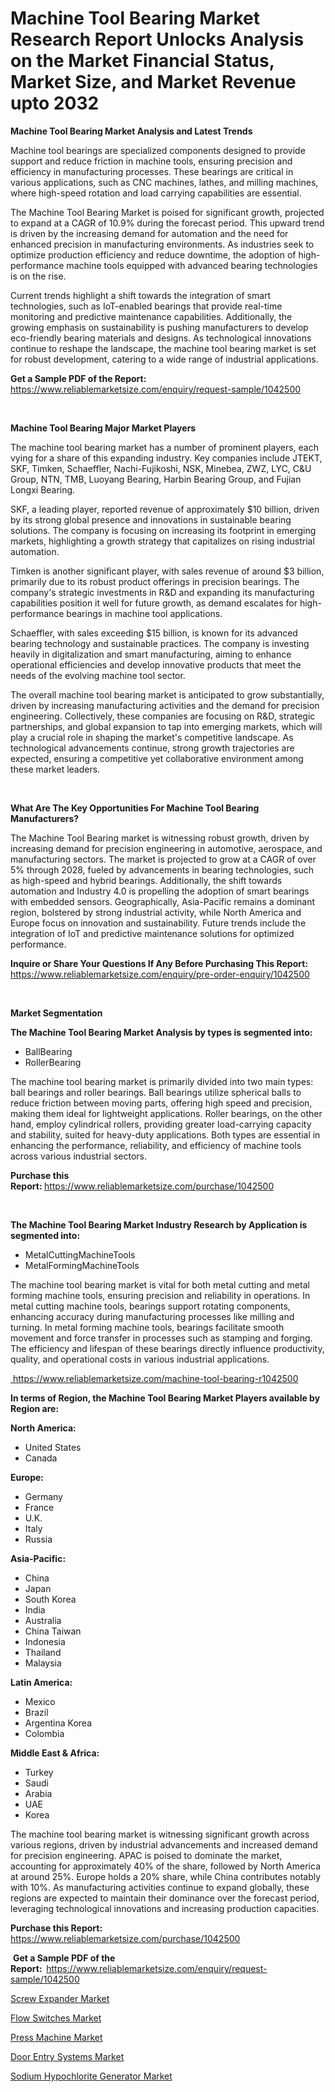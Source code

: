 <p><h1>Machine Tool Bearing Market Research Report Unlocks Analysis on the Market Financial Status, Market Size, and Market Revenue upto 2032</h1></p><p><strong>Machine Tool Bearing Market Analysis and Latest Trends</strong></p>
<p><p>Machine tool bearings are specialized components designed to provide support and reduce friction in machine tools, ensuring precision and efficiency in manufacturing processes. These bearings are critical in various applications, such as CNC machines, lathes, and milling machines, where high-speed rotation and load carrying capabilities are essential.</p><p>The Machine Tool Bearing Market is poised for significant growth, projected to expand at a CAGR of 10.9% during the forecast period. This upward trend is driven by the increasing demand for automation and the need for enhanced precision in manufacturing environments. As industries seek to optimize production efficiency and reduce downtime, the adoption of high-performance machine tools equipped with advanced bearing technologies is on the rise.</p><p>Current trends highlight a shift towards the integration of smart technologies, such as IoT-enabled bearings that provide real-time monitoring and predictive maintenance capabilities. Additionally, the growing emphasis on sustainability is pushing manufacturers to develop eco-friendly bearing materials and designs. As technological innovations continue to reshape the landscape, the machine tool bearing market is set for robust development, catering to a wide range of industrial applications.</p></p>
<p><strong>Get a Sample PDF of the Report:&nbsp;</strong> <a href="https://www.reliablemarketsize.com/enquiry/request-sample/1042500?utm_campaign=1895&utm_medium=2&utm_source=Github&utm_content=ia&utm_term=08042025&utm_id=machine-tool-bearing">https://www.reliablemarketsize.com/enquiry/request-sample/1042500</a></p>
<p>&nbsp;</p>
<p><strong>Machine Tool Bearing Major Market Players</strong></p>
<p><p>The machine tool bearing market has a number of prominent players, each vying for a share of this expanding industry. Key companies include JTEKT, SKF, Timken, Schaeffler, Nachi-Fujikoshi, NSK, Minebea, ZWZ, LYC, C&U Group, NTN, TMB, Luoyang Bearing, Harbin Bearing Group, and Fujian Longxi Bearing. </p><p>SKF, a leading player, reported revenue of approximately $10 billion, driven by its strong global presence and innovations in sustainable bearing solutions. The company is focusing on increasing its footprint in emerging markets, highlighting a growth strategy that capitalizes on rising industrial automation.</p><p>Timken is another significant player, with sales revenue of around $3 billion, primarily due to its robust product offerings in precision bearings. The company's strategic investments in R&D and expanding its manufacturing capabilities position it well for future growth, as demand escalates for high-performance bearings in machine tool applications.</p><p>Schaeffler, with sales exceeding $15 billion, is known for its advanced bearing technology and sustainable practices. The company is investing heavily in digitalization and smart manufacturing, aiming to enhance operational efficiencies and develop innovative products that meet the needs of the evolving machine tool sector.</p><p>The overall machine tool bearing market is anticipated to grow substantially, driven by increasing manufacturing activities and the demand for precision engineering. Collectively, these companies are focusing on R&D, strategic partnerships, and global expansion to tap into emerging markets, which will play a crucial role in shaping the market's competitive landscape. As technological advancements continue, strong growth trajectories are expected, ensuring a competitive yet collaborative environment among these market leaders.</p></p>
<p>&nbsp;</p>
<p><strong>What Are The Key Opportunities For Machine Tool Bearing Manufacturers?</strong></p>
<p><p>The Machine Tool Bearing market is witnessing robust growth, driven by increasing demand for precision engineering in automotive, aerospace, and manufacturing sectors. The market is projected to grow at a CAGR of over 5% through 2028, fueled by advancements in bearing technologies, such as high-speed and hybrid bearings. Additionally, the shift towards automation and Industry 4.0 is propelling the adoption of smart bearings with embedded sensors. Geographically, Asia-Pacific remains a dominant region, bolstered by strong industrial activity, while North America and Europe focus on innovation and sustainability. Future trends include the integration of IoT and predictive maintenance solutions for optimized performance.</p></p>
<p><strong>Inquire or Share Your Questions If Any Before Purchasing This Report:</strong> <a href="https://www.reliablemarketsize.com/enquiry/pre-order-enquiry/1042500?utm_campaign=1895&utm_medium=2&utm_source=Github&utm_content=ia&utm_term=08042025&utm_id=machine-tool-bearing">https://www.reliablemarketsize.com/enquiry/pre-order-enquiry/1042500</a></p>
<p>&nbsp;</p>
<p><strong>Market Segmentation</strong></p>
<p><strong>The Machine Tool Bearing Market Analysis by types is segmented into:</strong></p>
<p><ul><li>BallBearing</li><li>RollerBearing</li></ul></p>
<p><p>The machine tool bearing market is primarily divided into two main types: ball bearings and roller bearings. Ball bearings utilize spherical balls to reduce friction between moving parts, offering high speed and precision, making them ideal for lightweight applications. Roller bearings, on the other hand, employ cylindrical rollers, providing greater load-carrying capacity and stability, suited for heavy-duty applications. Both types are essential in enhancing the performance, reliability, and efficiency of machine tools across various industrial sectors.</p></p>
<p><strong>Purchase this Report:&nbsp;</strong><a href="https://www.reliablemarketsize.com/purchase/1042500?utm_campaign=1895&utm_medium=2&utm_source=Github&utm_content=ia&utm_term=08042025&utm_id=machine-tool-bearing">https://www.reliablemarketsize.com/purchase/1042500</a></p>
<p>&nbsp;</p>
<p><strong>The Machine Tool Bearing Market Industry Research by Application is segmented into:</strong></p>
<p><ul><li>MetalCuttingMachineTools</li><li>MetalFormingMachineTools</li></ul></p>
<p><p>The machine tool bearing market is vital for both metal cutting and metal forming machine tools, ensuring precision and reliability in operations. In metal cutting machine tools, bearings support rotating components, enhancing accuracy during manufacturing processes like milling and turning. In metal forming machine tools, bearings facilitate smooth movement and force transfer in processes such as stamping and forging. The efficiency and lifespan of these bearings directly influence productivity, quality, and operational costs in various industrial applications.</p></p>
<p><a href="https://www.reliablemarketsize.com/machine-tool-bearing-r1042500?utm_campaign=1895&utm_medium=2&utm_source=Github&utm_content=ia&utm_term=08042025&utm_id=machine-tool-bearing">&nbsp;https://www.reliablemarketsize.com/machine-tool-bearing-r1042500</a></p>
<p><strong>In terms of Region, the Machine Tool Bearing Market Players available by Region are:</strong></p>
<p>
    <p> <strong> North America: </strong>
        <ul>
            <li>United States</li>
            <li>Canada</li>
        </ul>
        </p> 
    <p> <strong> Europe: </strong>
        <ul>
            <li>Germany</li>
            <li>France</li>
            <li>U.K.</li>
            <li>Italy</li>
            <li>Russia</li>
        </ul>
        </p> 
    <p> <strong> Asia-Pacific: </strong>
        <ul>
            <li>China</li>
            <li>Japan</li>
            <li>South Korea</li>
            <li>India</li>
            <li>Australia</li>
            <li>China Taiwan</li>
            <li>Indonesia</li>
            <li>Thailand</li>
            <li>Malaysia</li>
        </ul>
        </p> 
    <p> <strong> Latin America: </strong>
        <ul>
            <li>Mexico</li>
            <li>Brazil</li>
            <li>Argentina Korea</li>
            <li>Colombia</li>
        </ul>
        </p> 
    <p> <strong> Middle East & Africa: </strong>
        <ul>
            <li>Turkey</li>
            <li>Saudi</li>
            <li>Arabia</li>
            <li>UAE</li>
            <li>Korea</li>
        </ul>
    </p>
    </p>
<p><p>The machine tool bearing market is witnessing significant growth across various regions, driven by industrial advancements and increased demand for precision engineering. APAC is poised to dominate the market, accounting for approximately 40% of the share, followed by North America at around 25%. Europe holds a 20% share, while China contributes notably with 10%. As manufacturing activities continue to expand globally, these regions are expected to maintain their dominance over the forecast period, leveraging technological innovations and increasing production capacities.</p></p>
<p><strong>Purchase this Report: </strong><a href="https://www.reliablemarketsize.com/purchase/1042500?utm_campaign=1895&utm_medium=2&utm_source=Github&utm_content=ia&utm_term=08042025&utm_id=machine-tool-bearing">https://www.reliablemarketsize.com/purchase/1042500</a></p>
<p>&nbsp;<strong>Get a Sample PDF of the Report:&nbsp;&nbsp;</strong><a href="https://www.reliablemarketsize.com/enquiry/request-sample/1042500?utm_campaign=1895&utm_medium=2&utm_source=Github&utm_content=ia&utm_term=08042025&utm_id=machine-tool-bearing">https://www.reliablemarketsize.com/enquiry/request-sample/1042500</a></p>
<p><strong></strong></p>
<p><p><a href="https://github.com/floengsubb/Market-Research-Report-List-1/blob/main/screw-expander-market.md?utm_campaign=1895&utm_medium=2&utm_source=Github&utm_content=ia&utm_term=08042025&utm_id=machine-tool-bearing">Screw Expander Market</a></p><p><a href="https://github.com/buluckcapps2/Market-Research-Report-List-1/blob/main/flow-switches-market.md?utm_campaign=1895&utm_medium=2&utm_source=Github&utm_content=ia&utm_term=08042025&utm_id=machine-tool-bearing">Flow Switches Market</a></p><p><a href="https://github.com/salkidtodo/Market-Research-Report-List-1/blob/main/press-machine-market.md?utm_campaign=1895&utm_medium=2&utm_source=Github&utm_content=ia&utm_term=08042025&utm_id=machine-tool-bearing">Press Machine Market</a></p><p><a href="https://github.com/eleussabra/Market-Research-Report-List-1/blob/main/door-entry-systems-market.md?utm_campaign=1895&utm_medium=2&utm_source=Github&utm_content=ia&utm_term=08042025&utm_id=machine-tool-bearing">Door Entry Systems Market</a></p><p><a href="https://github.com/ildyduedu/Market-Research-Report-List-1/blob/main/sodium-hypochlorite-generator-market.md?utm_campaign=1895&utm_medium=2&utm_source=Github&utm_content=ia&utm_term=08042025&utm_id=machine-tool-bearing">Sodium Hypochlorite Generator Market</a></p></p>